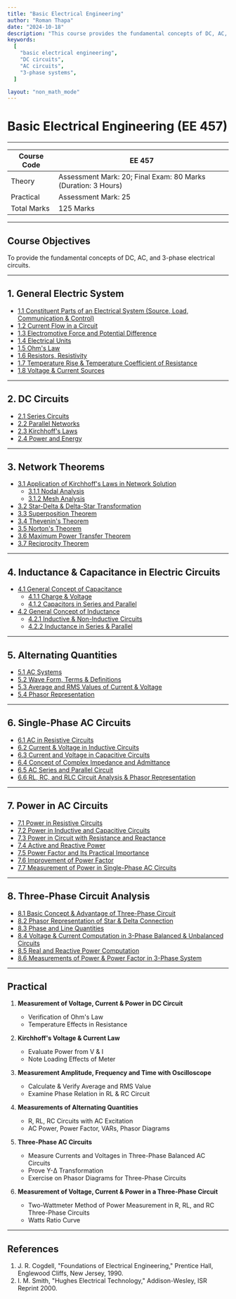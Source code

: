 ```yaml
---
title: "Basic Electrical Engineering"
author: "Roman Thapa"
date: "2024-10-18"
description: "This course provides the fundamental concepts of DC, AC, and 3-phase electrical circuits."
keywords:
  [
    "basic electrical engineering",
    "DC circuits",
    "AC circuits",
    "3-phase systems",
  ]

layout: "non_math_mode"
---
```


# Basic Electrical Engineering (EE 457)

---

| Course Code | EE 457                                                        |
| ----------- | ------------------------------------------------------------- |
| Theory      | Assessment Mark: 20; Final Exam: 80 Marks (Duration: 3 Hours) |
| Practical   | Assessment Mark: 25                                           |
| Total Marks | 125 Marks                                                     |

---

## Course Objectives

To provide the fundamental concepts of DC, AC, and 3-phase electrical circuits.

---

## 1. General Electric System

- [1.1 Constituent Parts of an Electrical System (Source, Load, Communication & Control)](/path/to/subtopic1/)
- [1.2 Current Flow in a Circuit](/path/to/subtopic2/)
- [1.3 Electromotive Force and Potential Difference](/path/to/subtopic3/)
- [1.4 Electrical Units](/path/to/subtopic4/)
- [1.5 Ohm's Law](/path/to/subtopic5/)
- [1.6 Resistors, Resistivity](/path/to/subtopic6/)
- [1.7 Temperature Rise & Temperature Coefficient of Resistance](/path/to/subtopic7/)
- [1.8 Voltage & Current Sources](/path/to/subtopic8/)

---

## 2. DC Circuits

- [2.1 Series Circuits](/path/to/subtopic1/)
- [2.2 Parallel Networks](/path/to/subtopic2/)
- [2.3 Kirchhoff's Laws](/path/to/subtopic3/)
- [2.4 Power and Energy](/path/to/subtopic4/)

---

## 3. Network Theorems

- [3.1 Application of Kirchhoff's Laws in Network Solution](/path/to/subtopic1/)
  - [3.1.1 Nodal Analysis](/path/to/subtopic1_1/)
  - [3.1.2 Mesh Analysis](/path/to/subtopic1_2/)
- [3.2 Star-Delta & Delta-Star Transformation](/path/to/subtopic2/)
- [3.3 Superposition Theorem](/path/to/subtopic3/)
- [3.4 Thevenin's Theorem](/path/to/subtopic4/)
- [3.5 Norton's Theorem](/path/to/subtopic5/)
- [3.6 Maximum Power Transfer Theorem](/path/to/subtopic6/)
- [3.7 Reciprocity Theorem](/path/to/subtopic7/)

---

## 4. Inductance & Capacitance in Electric Circuits

- [4.1 General Concept of Capacitance](/path/to/subtopic1/)
  - [4.1.1 Charge & Voltage](/path/to/subtopic1_1/)
  - [4.1.2 Capacitors in Series and Parallel](/path/to/subtopic1_2/)
- [4.2 General Concept of Inductance](/path/to/subtopic2/)
  - [4.2.1 Inductive & Non-Inductive Circuits](/path/to/subtopic2_1/)
  - [4.2.2 Inductance in Series & Parallel](/path/to/subtopic2_2/)

---

## 5. Alternating Quantities

- [5.1 AC Systems](/path/to/subtopic1/)
- [5.2 Wave Form, Terms & Definitions](/path/to/subtopic2/)
- [5.3 Average and RMS Values of Current & Voltage](/path/to/subtopic3/)
- [5.4 Phasor Representation](/path/to/subtopic4/)

---

## 6. Single-Phase AC Circuits

- [6.1 AC in Resistive Circuits](/path/to/subtopic1/)
- [6.2 Current & Voltage in Inductive Circuits](/path/to/subtopic2/)
- [6.3 Current and Voltage in Capacitive Circuits](/path/to/subtopic3/)
- [6.4 Concept of Complex Impedance and Admittance](/path/to/subtopic4/)
- [6.5 AC Series and Parallel Circuit](/path/to/subtopic5/)
- [6.6 RL, RC, and RLC Circuit Analysis & Phasor Representation](/path/to/subtopic6/)

---

## 7. Power in AC Circuits

- [7.1 Power in Resistive Circuits](/path/to/subtopic1/)
- [7.2 Power in Inductive and Capacitive Circuits](/path/to/subtopic2/)
- [7.3 Power in Circuit with Resistance and Reactance](/path/to/subtopic3/)
- [7.4 Active and Reactive Power](/path/to/subtopic4/)
- [7.5 Power Factor and Its Practical Importance](/path/to/subtopic5/)
- [7.6 Improvement of Power Factor](/path/to/subtopic6/)
- [7.7 Measurement of Power in Single-Phase AC Circuits](/path/to/subtopic7/)

---

## 8. Three-Phase Circuit Analysis

- [8.1 Basic Concept & Advantage of Three-Phase Circuit](/path/to/subtopic1/)
- [8.2 Phasor Representation of Star & Delta Connection](/path/to/subtopic2/)
- [8.3 Phase and Line Quantities](/path/to/subtopic3/)
- [8.4 Voltage & Current Computation in 3-Phase Balanced & Unbalanced Circuits](/path/to/subtopic4/)
- [8.5 Real and Reactive Power Computation](/path/to/subtopic5/)
- [8.6 Measurements of Power & Power Factor in 3-Phase System](/path/to/subtopic6/)

---

## Practical

1. **Measurement of Voltage, Current & Power in DC Circuit**

   - Verification of Ohm's Law
   - Temperature Effects in Resistance

2. **Kirchhoff's Voltage & Current Law**

   - Evaluate Power from V & I
   - Note Loading Effects of Meter

3. **Measurement Amplitude, Frequency and Time with Oscilloscope**

   - Calculate & Verify Average and RMS Value
   - Examine Phase Relation in RL & RC Circuit

4. **Measurements of Alternating Quantities**

   - R, RL, RC Circuits with AC Excitation
   - AC Power, Power Factor, VARs, Phasor Diagrams

5. **Three-Phase AC Circuits**

   - Measure Currents and Voltages in Three-Phase Balanced AC Circuits
   - Prove Y-Δ Transformation
   - Exercise on Phasor Diagrams for Three-Phase Circuits

6. **Measurement of Voltage, Current & Power in a Three-Phase Circuit**
   - Two-Wattmeter Method of Power Measurement in R, RL, and RC Three-Phase Circuits
   - Watts Ratio Curve

---

## References

1. J. R. Cogdell, "Foundations of Electrical Engineering," Prentice Hall, Englewood Cliffs, New Jersey, 1990.
2. I. M. Smith, "Hughes Electrical Technology," Addison-Wesley, ISR Reprint 2000.
